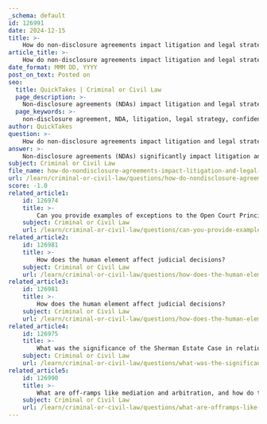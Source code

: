 ```yaml
---
_schema: default
id: 126991
date: 2024-12-15
title: >-
    How do non-disclosure agreements impact litigation and legal strategy?
article_title: >-
    How do non-disclosure agreements impact litigation and legal strategy?
date_format: MMM DD, YYYY
post_on_text: Posted on
seo:
  title: QuickTakes | Criminal or Civil Law
  page_description: >-
    Non-disclosure agreements (NDAs) impact litigation and legal strategy by ensuring confidentiality, influencing breach consequences, affecting whistleblower dynamics, and raising enforceability issues, while also shaping public perception and incurring significant legal costs.
  page_keywords: >-
    non-disclosure agreement, NDA, litigation, legal strategy, confidentiality, breach consequences, whistleblowers, enforceability, public perception, legal costs
author: QuickTakes
question: >-
    How do non-disclosure agreements impact litigation and legal strategy?
answer: >-
    Non-disclosure agreements (NDAs) significantly impact litigation and legal strategy in various ways. Here are some key points to consider:\n\n1. **Confidentiality and Legal Strategy**: NDAs are designed to protect sensitive information, including trade secrets and proprietary data. In the context of litigation, they can limit the information that parties can disclose publicly or use in court. This can affect the strategy of both plaintiffs and defendants, as they may be restricted in their ability to present certain evidence or arguments that rely on confidential information.\n\n2. **Breach Consequences**: Breaching an NDA can lead to substantial financial damages and legal repercussions, including injunctive relief. This potential for significant penalties can deter parties from pursuing litigation or can influence the terms of settlement negotiations. The fear of financial liability may lead parties to resolve disputes privately rather than through public litigation.\n\n3. **Impact on Whistleblowers**: NDAs are often used to silence individuals, such as employees who may have experienced wrongful termination or harassment. This can create a chilling effect on potential whistleblowers, who may be discouraged from coming forward due to the fear of legal repercussions associated with breaching an NDA. This dynamic can hinder the pursuit of justice in cases involving misconduct.\n\n4. **Enforceability Issues**: The effectiveness of an NDA in litigation depends on its enforceability. Courts will assess whether the NDA meets legal requirements and was mutually agreed upon. If an NDA is deemed unenforceable, it may not provide the intended protection, potentially altering the litigation landscape for the parties involved.\n\n5. **Public Perception and Judicial Independence**: The use of NDAs can also affect public perception of the judicial system. When cases involving NDAs are settled out of court, it can lead to a lack of transparency, which may undermine public trust in judicial independence and accountability.\n\n6. **Legal Costs and Resources**: The legal costs associated with enforcing or defending against an NDA can be significant. Parties may incur substantial attorney fees and court costs, which can influence their willingness to engage in litigation. This financial burden can lead to strategic decisions about whether to pursue legal action or seek alternative dispute resolution methods.\n\nIn summary, NDAs play a crucial role in shaping litigation and legal strategy by establishing confidentiality, influencing settlement dynamics, and affecting the willingness of individuals to pursue legal action. Their implications extend beyond individual cases, impacting broader perceptions of the judicial system and the enforcement of legal rights.
subject: Criminal or Civil Law
file_name: how-do-nondisclosure-agreements-impact-litigation-and-legal-strategy.md
url: /learn/criminal-or-civil-law/questions/how-do-nondisclosure-agreements-impact-litigation-and-legal-strategy
score: -1.0
related_article1:
    id: 126974
    title: >-
        Can you provide examples of exceptions to the Open Court Principle?
    subject: Criminal or Civil Law
    url: /learn/criminal-or-civil-law/questions/can-you-provide-examples-of-exceptions-to-the-open-court-principle
related_article2:
    id: 126981
    title: >-
        How does the human element affect judicial decisions?
    subject: Criminal or Civil Law
    url: /learn/criminal-or-civil-law/questions/how-does-the-human-element-affect-judicial-decisions
related_article3:
    id: 126981
    title: >-
        How does the human element affect judicial decisions?
    subject: Criminal or Civil Law
    url: /learn/criminal-or-civil-law/questions/how-does-the-human-element-affect-judicial-decisions
related_article4:
    id: 126975
    title: >-
        What was the significance of the Sherman Estate Case in relation to the Open Court Principle?
    subject: Criminal or Civil Law
    url: /learn/criminal-or-civil-law/questions/what-was-the-significance-of-the-sherman-estate-case-in-relation-to-the-open-court-principle
related_article5:
    id: 126990
    title: >-
        What are off-ramps like mediation and arbitration, and how do they relate to litigation?
    subject: Criminal or Civil Law
    url: /learn/criminal-or-civil-law/questions/what-are-offramps-like-mediation-and-arbitration-and-how-do-they-relate-to-litigation
---
```


&nbsp;
